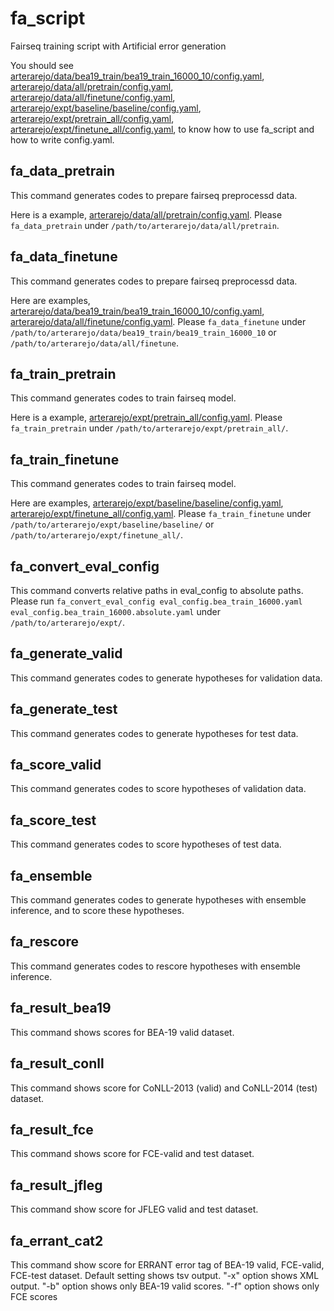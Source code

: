 # fa_script

Fairseq training script with Artificial error generation

You should see
[arterarejo/data/bea19_train/bea19_train_16000_10/config.yaml](https://github.com/nymwa/arterarejo/blob/main/data/bea19_train/bea19_train_16000_10/config.yaml),
[arterarejo/data/all/pretrain/config.yaml](https://github.com/nymwa/arterarejo/blob/main/data/all/pretrain/config.yaml),
[arterarejo/data/all/finetune/config.yaml](https://github.com/nymwa/arterarejo/blob/main/data/all/finetune/config.yaml),
[arterarejo/expt/baseline/baseline/config.yaml](https://github.com/nymwa/arterarejo/blob/main/expt/baseline/baseline/config.yaml),
[arterarejo/expt/pretrain_all/config.yaml](https://github.com/nymwa/arterarejo/blob/main/expt/pretrain_all/config.yaml),
[arterarejo/expt/finetune_all/config.yaml](https://github.com/nymwa/arterarejo/blob/main/expt/finetune_all/config.yaml),
to know how to use fa_script and how to write config.yaml.

## fa_data_pretrain

This command generates codes to prepare fairseq preprocessd data.

Here is a example,
[arterarejo/data/all/pretrain/config.yaml](https://github.com/nymwa/arterarejo/blob/main/data/all/pretrain/config.yaml).
Please `fa_data_pretrain` under `/path/to/arterarejo/data/all/pretrain`.

## fa_data_finetune

This command generates codes to prepare fairseq preprocessd data.

Here are examples,
[arterarejo/data/bea19_train/bea19_train_16000_10/config.yaml](https://github.com/nymwa/arterarejo/blob/main/data/bea19_train/bea19_train_16000_10/config.yaml),
[arterarejo/data/all/finetune/config.yaml](https://github.com/nymwa/arterarejo/blob/main/data/all/finetune/config.yaml).
Please `fa_data_finetune` under `/path/to/arterarejo/data/bea19_train/bea19_train_16000_10` or `/path/to/arterarejo/data/all/finetune`.

## fa_train_pretrain

This command generates codes to train fairseq model.

Here is a example,
[arterarejo/expt/pretrain_all/config.yaml](https://github.com/nymwa/arterarejo/blob/main/expt/pretrain_all/config.yaml).
Please `fa_train_pretrain` under `/path/to/arterarejo/expt/pretrain_all/`.

## fa_train_finetune

This command generates codes to train fairseq model.

Here are examples,
[arterarejo/expt/baseline/baseline/config.yaml](https://github.com/nymwa/arterarejo/blob/main/expt/baseline/baseline/config.yaml),
[arterarejo/expt/finetune_all/config.yaml](https://github.com/nymwa/arterarejo/blob/main/expt/finetune_all/config.yaml).
Please `fa_train_finetune` under `/path/to/arterarejo/expt/baseline/baseline/` or `/path/to/arterarejo/expt/finetune_all/`.

## fa_convert_eval_config

This command converts relative paths in eval_config to absolute paths.
Please run `fa_convert_eval_config eval_config.bea_train_16000.yaml eval_config.bea_train_16000.absolute.yaml` under `/path/to/arterarejo/expt/`.

## fa_generate_valid

This command generates codes to generate hypotheses for validation data.

## fa_generate_test

This command generates codes to generate hypotheses for test data.

## fa_score_valid

This command generates codes to score hypotheses of validation data.

## fa_score_test

This command generates codes to score hypotheses of test data.

## fa_ensemble

This command generates codes
to generate hypotheses with ensemble inference, and
to score these hypotheses.

## fa_rescore

This command generates codes
to rescore hypotheses with ensemble inference.

## fa_result_bea19

This command shows scores for BEA-19 valid dataset.

## fa_result_conll

This command shows score for CoNLL-2013 (valid) and CoNLL-2014 (test) dataset.

## fa_result_fce

This command shows score for FCE-valid and test dataset.

## fa_result_jfleg

This command show score for JFLEG valid and test dataset.

## fa_errant_cat2

This command show score for ERRANT error tag of BEA-19 valid, FCE-valid, FCE-test dataset.
Default setting shows tsv output.
"-x" option shows XML output.
"-b" option shows only BEA-19 valid scores.
"-f" option shows only FCE scores

